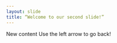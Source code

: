 ```yaml
---
layout: slide
title: “Welcome to our second slide!”
---
```

New content
Use the left arrow to go back!
